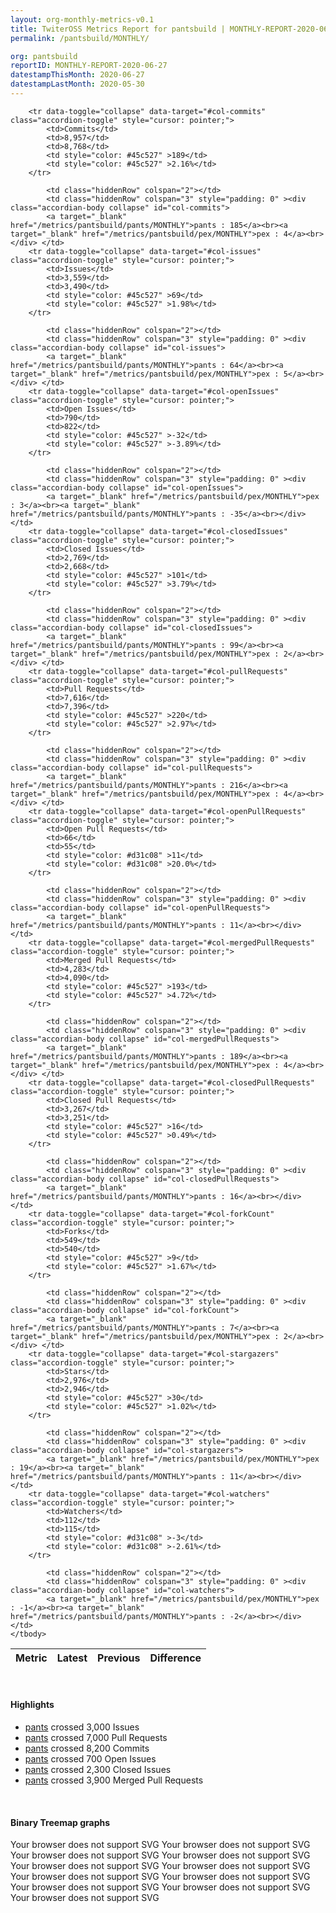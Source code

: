 ```yaml
---
layout: org-monthly-metrics-v0.1
title: TwiterOSS Metrics Report for pantsbuild | MONTHLY-REPORT-2020-06-27
permalink: /pantsbuild/MONTHLY/

org: pantsbuild
reportID: MONTHLY-REPORT-2020-06-27
datestampThisMonth: 2020-06-27
datestampLastMonth: 2020-05-30
---
```



<table class="table table-condensed" style="border-collapse:collapse;">
    <thead>
    <tr>
        <th>Metric</th>
        <th>Latest</th>
        <th>Previous</th>
        <th colspan="2" style="text-align: center;">Difference</th>
    </tr>
    </thead>
    <tbody>

        <tr data-toggle="collapse" data-target="#col-commits" class="accordion-toggle" style="cursor: pointer;">
            <td>Commits</td>
            <td>8,957</td>
            <td>8,768</td>
            <td style="color: #45c527" >189</td>
            <td style="color: #45c527" >2.16%</td>
        </tr>
        
            <td class="hiddenRow" colspan="2"></td>
            <td class="hiddenRow" colspan="3" style="padding: 0" ><div class="accordian-body collapse" id="col-commits">
            <a target="_blank" href="/metrics/pantsbuild/pants/MONTHLY">pants : 185</a><br><a target="_blank" href="/metrics/pantsbuild/pex/MONTHLY">pex : 4</a><br></div> </td>
        <tr data-toggle="collapse" data-target="#col-issues" class="accordion-toggle" style="cursor: pointer;">
            <td>Issues</td>
            <td>3,559</td>
            <td>3,490</td>
            <td style="color: #45c527" >69</td>
            <td style="color: #45c527" >1.98%</td>
        </tr>
        
            <td class="hiddenRow" colspan="2"></td>
            <td class="hiddenRow" colspan="3" style="padding: 0" ><div class="accordian-body collapse" id="col-issues">
            <a target="_blank" href="/metrics/pantsbuild/pants/MONTHLY">pants : 64</a><br><a target="_blank" href="/metrics/pantsbuild/pex/MONTHLY">pex : 5</a><br></div> </td>
        <tr data-toggle="collapse" data-target="#col-openIssues" class="accordion-toggle" style="cursor: pointer;">
            <td>Open Issues</td>
            <td>790</td>
            <td>822</td>
            <td style="color: #45c527" >-32</td>
            <td style="color: #45c527" >-3.89%</td>
        </tr>
        
            <td class="hiddenRow" colspan="2"></td>
            <td class="hiddenRow" colspan="3" style="padding: 0" ><div class="accordian-body collapse" id="col-openIssues">
            <a target="_blank" href="/metrics/pantsbuild/pex/MONTHLY">pex : 3</a><br><a target="_blank" href="/metrics/pantsbuild/pants/MONTHLY">pants : -35</a><br></div> </td>
        <tr data-toggle="collapse" data-target="#col-closedIssues" class="accordion-toggle" style="cursor: pointer;">
            <td>Closed Issues</td>
            <td>2,769</td>
            <td>2,668</td>
            <td style="color: #45c527" >101</td>
            <td style="color: #45c527" >3.79%</td>
        </tr>
        
            <td class="hiddenRow" colspan="2"></td>
            <td class="hiddenRow" colspan="3" style="padding: 0" ><div class="accordian-body collapse" id="col-closedIssues">
            <a target="_blank" href="/metrics/pantsbuild/pants/MONTHLY">pants : 99</a><br><a target="_blank" href="/metrics/pantsbuild/pex/MONTHLY">pex : 2</a><br></div> </td>
        <tr data-toggle="collapse" data-target="#col-pullRequests" class="accordion-toggle" style="cursor: pointer;">
            <td>Pull Requests</td>
            <td>7,616</td>
            <td>7,396</td>
            <td style="color: #45c527" >220</td>
            <td style="color: #45c527" >2.97%</td>
        </tr>
        
            <td class="hiddenRow" colspan="2"></td>
            <td class="hiddenRow" colspan="3" style="padding: 0" ><div class="accordian-body collapse" id="col-pullRequests">
            <a target="_blank" href="/metrics/pantsbuild/pants/MONTHLY">pants : 216</a><br><a target="_blank" href="/metrics/pantsbuild/pex/MONTHLY">pex : 4</a><br></div> </td>
        <tr data-toggle="collapse" data-target="#col-openPullRequests" class="accordion-toggle" style="cursor: pointer;">
            <td>Open Pull Requests</td>
            <td>66</td>
            <td>55</td>
            <td style="color: #d31c08" >11</td>
            <td style="color: #d31c08" >20.0%</td>
        </tr>
        
            <td class="hiddenRow" colspan="2"></td>
            <td class="hiddenRow" colspan="3" style="padding: 0" ><div class="accordian-body collapse" id="col-openPullRequests">
            <a target="_blank" href="/metrics/pantsbuild/pants/MONTHLY">pants : 11</a><br></div> </td>
        <tr data-toggle="collapse" data-target="#col-mergedPullRequests" class="accordion-toggle" style="cursor: pointer;">
            <td>Merged Pull Requests</td>
            <td>4,283</td>
            <td>4,090</td>
            <td style="color: #45c527" >193</td>
            <td style="color: #45c527" >4.72%</td>
        </tr>
        
            <td class="hiddenRow" colspan="2"></td>
            <td class="hiddenRow" colspan="3" style="padding: 0" ><div class="accordian-body collapse" id="col-mergedPullRequests">
            <a target="_blank" href="/metrics/pantsbuild/pants/MONTHLY">pants : 189</a><br><a target="_blank" href="/metrics/pantsbuild/pex/MONTHLY">pex : 4</a><br></div> </td>
        <tr data-toggle="collapse" data-target="#col-closedPullRequests" class="accordion-toggle" style="cursor: pointer;">
            <td>Closed Pull Requests</td>
            <td>3,267</td>
            <td>3,251</td>
            <td style="color: #45c527" >16</td>
            <td style="color: #45c527" >0.49%</td>
        </tr>
        
            <td class="hiddenRow" colspan="2"></td>
            <td class="hiddenRow" colspan="3" style="padding: 0" ><div class="accordian-body collapse" id="col-closedPullRequests">
            <a target="_blank" href="/metrics/pantsbuild/pants/MONTHLY">pants : 16</a><br></div> </td>
        <tr data-toggle="collapse" data-target="#col-forkCount" class="accordion-toggle" style="cursor: pointer;">
            <td>Forks</td>
            <td>549</td>
            <td>540</td>
            <td style="color: #45c527" >9</td>
            <td style="color: #45c527" >1.67%</td>
        </tr>
        
            <td class="hiddenRow" colspan="2"></td>
            <td class="hiddenRow" colspan="3" style="padding: 0" ><div class="accordian-body collapse" id="col-forkCount">
            <a target="_blank" href="/metrics/pantsbuild/pants/MONTHLY">pants : 7</a><br><a target="_blank" href="/metrics/pantsbuild/pex/MONTHLY">pex : 2</a><br></div> </td>
        <tr data-toggle="collapse" data-target="#col-stargazers" class="accordion-toggle" style="cursor: pointer;">
            <td>Stars</td>
            <td>2,976</td>
            <td>2,946</td>
            <td style="color: #45c527" >30</td>
            <td style="color: #45c527" >1.02%</td>
        </tr>
        
            <td class="hiddenRow" colspan="2"></td>
            <td class="hiddenRow" colspan="3" style="padding: 0" ><div class="accordian-body collapse" id="col-stargazers">
            <a target="_blank" href="/metrics/pantsbuild/pex/MONTHLY">pex : 19</a><br><a target="_blank" href="/metrics/pantsbuild/pants/MONTHLY">pants : 11</a><br></div> </td>
        <tr data-toggle="collapse" data-target="#col-watchers" class="accordion-toggle" style="cursor: pointer;">
            <td>Watchers</td>
            <td>112</td>
            <td>115</td>
            <td style="color: #d31c08" >-3</td>
            <td style="color: #d31c08" >-2.61%</td>
        </tr>
        
            <td class="hiddenRow" colspan="2"></td>
            <td class="hiddenRow" colspan="3" style="padding: 0" ><div class="accordian-body collapse" id="col-watchers">
            <a target="_blank" href="/metrics/pantsbuild/pex/MONTHLY">pex : -1</a><br><a target="_blank" href="/metrics/pantsbuild/pants/MONTHLY">pants : -2</a><br></div> </td>
    </tbody>
</table>
<br>
<h4>Highlights</h4>
<ul>
	<li><a href="/metrics/pantsbuild/pants/MONTHLY">pants</a> crossed 3,000 Issues</li>
	<li><a href="/metrics/pantsbuild/pants/MONTHLY">pants</a> crossed 7,000 Pull Requests</li>
	<li><a href="/metrics/pantsbuild/pants/MONTHLY">pants</a> crossed 8,200 Commits</li>
	<li><a href="/metrics/pantsbuild/pants/MONTHLY">pants</a> crossed 700 Open Issues</li>
	<li><a href="/metrics/pantsbuild/pants/MONTHLY">pants</a> crossed 2,300 Closed Issues</li>
	<li><a href="/metrics/pantsbuild/pants/MONTHLY">pants</a> crossed 3,900 Merged Pull Requests</li>
</ul>
<div class="graph-container">
<br>
<h4>Binary Treemap graphs</h4>
<div class="row">
	<object class="cell" type="image/svg+xml" data="/metrics/graphs/pantsbuild/treemap_monthly_watchers.svg">
		Your browser does not support SVG
	</object>
	<object class="cell" type="image/svg+xml" data="/metrics/graphs/pantsbuild/treemap_monthly_openPullRequests.svg">
		Your browser does not support SVG
	</object>
	<object class="cell" type="image/svg+xml" data="/metrics/graphs/pantsbuild/treemap_monthly_stargazers.svg">
		Your browser does not support SVG
	</object>
	<object class="cell" type="image/svg+xml" data="/metrics/graphs/pantsbuild/treemap_monthly_closedPullRequests.svg">
		Your browser does not support SVG
	</object>
	<object class="cell" type="image/svg+xml" data="/metrics/graphs/pantsbuild/treemap_monthly_pullRequests.svg">
		Your browser does not support SVG
	</object>
	<object class="cell" type="image/svg+xml" data="/metrics/graphs/pantsbuild/treemap_monthly_mergedPullRequests.svg">
		Your browser does not support SVG
	</object>
	<object class="cell" type="image/svg+xml" data="/metrics/graphs/pantsbuild/treemap_monthly_forkCount.svg">
		Your browser does not support SVG
	</object>
	<object class="cell" type="image/svg+xml" data="/metrics/graphs/pantsbuild/treemap_monthly_issues.svg">
		Your browser does not support SVG
	</object>
	<object class="cell" type="image/svg+xml" data="/metrics/graphs/pantsbuild/treemap_monthly_commits.svg">
		Your browser does not support SVG
	</object>
	<object class="cell" type="image/svg+xml" data="/metrics/graphs/pantsbuild/treemap_monthly_openIssues.svg">
		Your browser does not support SVG
	</object>
	<object class="cell" type="image/svg+xml" data="/metrics/graphs/pantsbuild/treemap_monthly_closedIssues.svg">
		Your browser does not support SVG
	</object>
</div>
</div>
